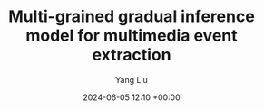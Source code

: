 ---
layout: post
title:  "Multi-grained gradual inference model for multimedia event extraction"
date:   2024-06-05 12:10 +00:00
image: images/TCSVT.jpg
categories: research
author: "Yang Liu"
authors: "<strong>Yang Liu</strong>, Fang Liu, Licheng Jiao, Qianyue Bao, Lingling Li, Yuwei Guo, Puhua Chen"
venue: "IEEE Transactions on Circuits and Systems for Video Technology"
arxiv: 
code: 
website: 
---